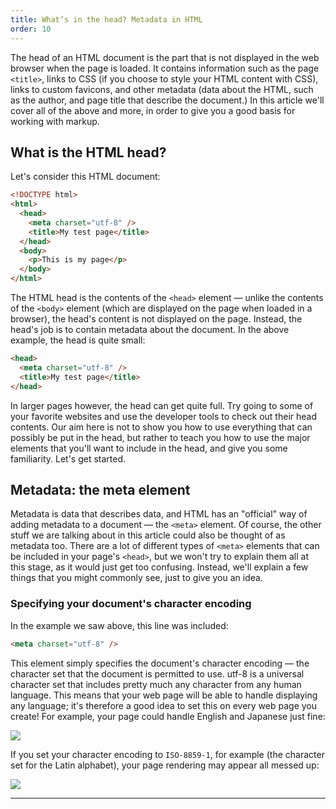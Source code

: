 ```yaml
---
title: What’s in the head? Metadata in HTML
order: 10
---
```


The head of an HTML document is the part that is not displayed in the web
browser when the page is loaded. It contains information such as the page
`<title>`, links to CSS (if you choose to style your HTML content with CSS),
links to custom favicons, and other metadata (data about the HTML, such as the
author, and page title that describe the document.) In this article we'll cover
all of the above and more, in order to give you a good basis for working with
markup.

## What is the HTML head?

Let's consider this HTML document:

```html
<!DOCTYPE html>
<html>
  <head>
    <meta charset="utf-8" />
    <title>My test page</title>
  </head>
  <body>
    <p>This is my page</p>
  </body>
</html>
```

The HTML head is the contents of the `<head>` element — unlike the contents of
the `<body>` element (which are displayed on the page when loaded in a browser),
the head's content is not displayed on the page. Instead, the head's job is to
contain metadata about the document. In the above example, the head is quite
small:

```html
<head>
  <meta charset="utf-8" />
  <title>My test page</title>
</head>
```

In larger pages however, the head can get quite full. Try going to some of your
favorite websites and use the developer tools to check out their head contents.
Our aim here is not to show you how to use everything that can possibly be put
in the head, but rather to teach you how to use the major elements that you'll
want to include in the head, and give you some familiarity. Let's get started.

## Metadata: the meta element

Metadata is data that describes data, and HTML has an "official" way of adding
metadata to a document — the `<meta>` element. Of course, the other stuff we are
talking about in this article could also be thought of as metadata too. There
are a lot of different types of `<meta>` elements that can be included in your
page's `<head>`, but we won't try to explain them all at this stage, as it would
just get too confusing. Instead, we'll explain a few things that you might
commonly see, just to give you an idea.

### Specifying your document's character encoding

In the example we saw above, this line was included:

```html
<meta charset="utf-8" />
```

This element simply specifies the document's character encoding — the character
set that the document is permitted to use. utf-8 is a universal character set
that includes pretty much any character from any human language. This means that
your web page will be able to handle displaying any language; it's therefore a
good idea to set this on every web page you create! For example, your page could
handle English and Japanese just fine:

<img src="https://mdn.mozillademos.org/files/12343/correct-encoding.png"/>

If you set your character encoding to `ISO-8859-1`, for example (the character
set for the Latin alphabet), your page rendering may appear all messed up:

<img src="https://mdn.mozillademos.org/files/12341/bad-encoding.png"/>

---
